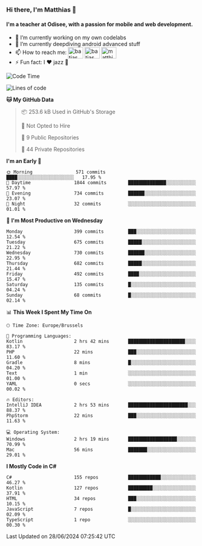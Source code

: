 ### Hi there, I'm Matthias 👋

#### I'm a teacher at Odisee, with a passion for mobile and web development.

- 🔭 I’m currently working on my own codelabs
- 🌱 I’m currently deepdiving android advanced stuff
- 📫 How to reach me: <a href="https://dev.to/batjas" target="_blank"><img align="center" src="https://raw.githubusercontent.com/rahuldkjain/github-profile-readme-generator/master/src/images/icons/Social/devto.svg" alt="batjas" height="30" width="40" /></a>
<a href="https://twitter.com/batjas" target="_blank"><img align="center" src="https://raw.githubusercontent.com/rahuldkjain/github-profile-readme-generator/master/src/images/icons/Social/twitter.svg" alt="batjas" height="30" width="40" /></a>
<a href="https://linkedin.com/in/matthiasdruwé" target="_blank"><img align="center" src="https://raw.githubusercontent.com/rahuldkjain/github-profile-readme-generator/master/src/images/icons/Social/linked-in-alt.svg" alt="matthiasdruwé" height="30" width="40" /></a>
- ⚡ Fun fact: I ❤ jazz 🎷


<!--START_SECTION:waka-->
![Code Time](http://img.shields.io/badge/Code%20Time-1%2C238%20hrs%2037%20mins-blue)

![Lines of code](https://img.shields.io/badge/From%20Hello%20World%20I%27ve%20Written-4.6%20million%20lines%20of%20code-blue)

**🐱 My GitHub Data** 

> 📦 253.6 kB Used in GitHub's Storage 
 > 
> 🚫 Not Opted to Hire
 > 
> 📜 9 Public Repositories 
 > 
> 🔑 44 Private Repositories 
 > 
**I'm an Early 🐤** 

```text
🌞 Morning                571 commits         ████░░░░░░░░░░░░░░░░░░░░░   17.95 % 
🌆 Daytime                1844 commits        ██████████████░░░░░░░░░░░   57.97 % 
🌃 Evening                734 commits         ██████░░░░░░░░░░░░░░░░░░░   23.07 % 
🌙 Night                  32 commits          ░░░░░░░░░░░░░░░░░░░░░░░░░   01.01 % 
```
📅 **I'm Most Productive on Wednesday** 

```text
Monday                   399 commits         ███░░░░░░░░░░░░░░░░░░░░░░   12.54 % 
Tuesday                  675 commits         █████░░░░░░░░░░░░░░░░░░░░   21.22 % 
Wednesday                730 commits         ██████░░░░░░░░░░░░░░░░░░░   22.95 % 
Thursday                 682 commits         █████░░░░░░░░░░░░░░░░░░░░   21.44 % 
Friday                   492 commits         ████░░░░░░░░░░░░░░░░░░░░░   15.47 % 
Saturday                 135 commits         █░░░░░░░░░░░░░░░░░░░░░░░░   04.24 % 
Sunday                   68 commits          █░░░░░░░░░░░░░░░░░░░░░░░░   02.14 % 
```


📊 **This Week I Spent My Time On** 

```text
🕑︎ Time Zone: Europe/Brussels

💬 Programming Languages: 
Kotlin                   2 hrs 42 mins       █████████████████████░░░░   83.17 % 
PHP                      22 mins             ███░░░░░░░░░░░░░░░░░░░░░░   11.60 % 
Gradle                   8 mins              █░░░░░░░░░░░░░░░░░░░░░░░░   04.20 % 
Text                     1 min               ░░░░░░░░░░░░░░░░░░░░░░░░░   01.00 % 
YAML                     0 secs              ░░░░░░░░░░░░░░░░░░░░░░░░░   00.02 % 

🔥 Editors: 
IntelliJ IDEA            2 hrs 53 mins       ██████████████████████░░░   88.37 % 
PhpStorm                 22 mins             ███░░░░░░░░░░░░░░░░░░░░░░   11.63 % 

💻 Operating System: 
Windows                  2 hrs 19 mins       ██████████████████░░░░░░░   70.99 % 
Mac                      56 mins             ███████░░░░░░░░░░░░░░░░░░   29.01 % 
```

**I Mostly Code in C#** 

```text
C#                       155 repos           ████████████░░░░░░░░░░░░░   46.27 % 
Kotlin                   127 repos           █████████░░░░░░░░░░░░░░░░   37.91 % 
HTML                     34 repos            ███░░░░░░░░░░░░░░░░░░░░░░   10.15 % 
JavaScript               7 repos             █░░░░░░░░░░░░░░░░░░░░░░░░   02.09 % 
TypeScript               1 repo              ░░░░░░░░░░░░░░░░░░░░░░░░░   00.30 % 
```




 Last Updated on 28/06/2024 07:25:42 UTC
<!--END_SECTION:waka-->
